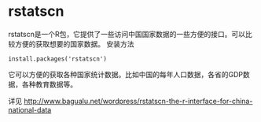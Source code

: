 # rstatscn

rstatscn是一个R包，它提供了一些访问中国国家数据的一些方便的接口。可以比较方便的获取想要的国家数据。
安装方法

```{.r}
install.packages('rstatscn')
```

它可以方便的获取各种国家统计数据。比如中国的每年人口数据，各省的GDP数据，各种教育数据等。

详见 <http://www.bagualu.net/wordpress/rstatscn-the-r-interface-for-china-national-data>
